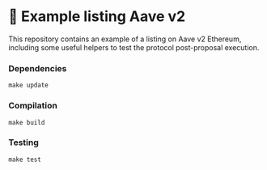 # :ghost: Example listing Aave v2

This repository contains an example of a listing on Aave v2 Ethereum, including some useful helpers to test the protocol post-proposal execution.

### Dependencies

```
make update
```

### Compilation

```
make build
```

### Testing

```
make test
```